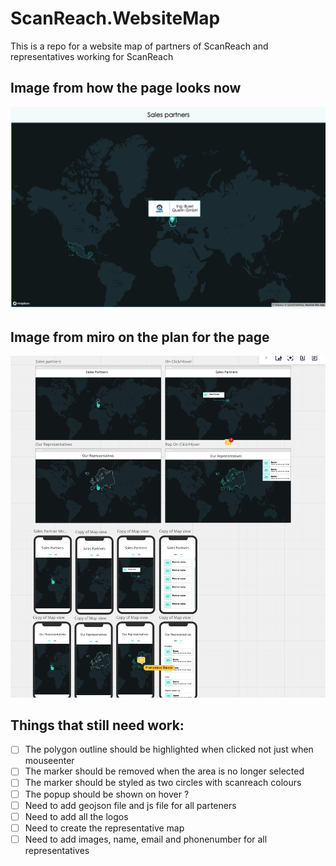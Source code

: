 # ScanReach.WebsiteMap

This is a repo for a website map of partners of ScanReach and representatives working for ScanReach

## Image from how the page looks now

![Screenshot of the webmap as it is now](./currentView.png)

## Image from miro on the plan for the page

![Screenshot of the miro board for the plan for the page](miroBoard.png)

## Things that still need work:

- [ ] The polygon outline should be highlighted when clicked not just when mouseenter
- [ ] The marker should be removed when the area is no longer selected
- [ ] The marker should be styled as two circles with scanreach colours
- [ ] The popup should be shown on hover ?
- [ ] Need to add geojson file and js file for all parteners
- [ ] Need to add all the logos
- [ ] Need to create the representative map
- [ ] Need to add images, name, email and phonenumber for all representatives

